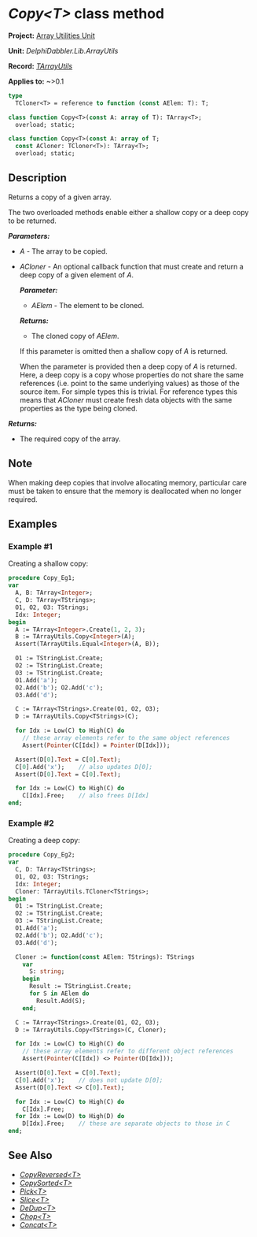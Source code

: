 # _Copy\<T\>_ class method

**Project:** [Array Utilities Unit](../API.md)

**Unit:** _DelphiDabbler.Lib.ArrayUtils_

**Record:** [_TArrayUtils_](./TArrayUtils.md)

**Applies to:** ~>0.1

```pascal
type
  TCloner<T> = reference to function (const AElem: T): T;

class function Copy<T>(const A: array of T): TArray<T>;
  overload; static;

class function Copy<T>(const A: array of T;
  const ACloner: TCloner<T>): TArray<T>;
  overload; static;
```

## Description

Returns a copy of a given array.

The two overloaded methods enable either a shallow copy or a deep copy to be returned. 

***Parameters:***

* _A_ - The array to be copied.

* _ACloner_ - An optional callback function that must create and return a deep copy of a given element of _A_.

    ***Parameter:***

    * _AElem_ - The element to be cloned.

    ***Returns:***
  
    * The cloned copy of _AElem_.

    If this parameter is omitted then a shallow copy of _A_ is returned.

    When the parameter is provided then a deep copy of _A_ is returned. Here, a deep copy is a copy whose properties do not share the same references (i.e. point to the same underlying values) as those of the source item. For simple types this is trivial. For reference types this means that _ACloner_ must create fresh data objects with the same properties as the type being cloned. 

***Returns:***

* The required copy of the array.

## Note

When making deep copies that involve allocating memory, particular care must be taken to ensure that the memory is deallocated when no longer required.

## Examples

### Example #1

Creating a shallow copy:

```pascal
procedure Copy_Eg1;
var
  A, B: TArray<Integer>;
  C, D: TArray<TStrings>;
  O1, O2, O3: TStrings;
  Idx: Integer;
begin
  A := TArray<Integer>.Create(1, 2, 3);
  B := TArrayUtils.Copy<Integer>(A);
  Assert(TArrayUtils.Equal<Integer>(A, B));

  O1 := TStringList.Create;
  O2 := TStringList.Create;
  O3 := TStringList.Create;
  O1.Add('a');
  O2.Add('b'); O2.Add('c');
  O3.Add('d');

  C := TArray<TStrings>.Create(O1, O2, O3);
  D := TArrayUtils.Copy<TStrings>(C);

  for Idx := Low(C) to High(C) do
    // these array elements refer to the same object references
    Assert(Pointer(C[Idx]) = Pointer(D[Idx]));

  Assert(D[0].Text = C[0].Text);
  C[0].Add('x');    // also updates D[0];
  Assert(D[0].Text = C[0].Text);

  for Idx := Low(C) to High(C) do
    C[Idx].Free;    // also frees D[Idx]
end;
```

### Example #2

Creating a deep copy:

```pascal
procedure Copy_Eg2;
var
  C, D: TArray<TStrings>;
  O1, O2, O3: TStrings;
  Idx: Integer;
  Cloner: TArrayUtils.TCloner<TStrings>;
begin
  O1 := TStringList.Create;
  O2 := TStringList.Create;
  O3 := TStringList.Create;
  O1.Add('a');
  O2.Add('b'); O2.Add('c');
  O3.Add('d');

  Cloner := function(const AElem: TStrings): TStrings
    var
      S: string;
    begin
      Result := TStringList.Create;
      for S in AElem do
        Result.Add(S);
    end;

  C := TArray<TStrings>.Create(O1, O2, O3);
  D := TArrayUtils.Copy<TStrings>(C, Cloner);

  for Idx := Low(C) to High(C) do
    // these array elements refer to different object references
    Assert(Pointer(C[Idx]) <> Pointer(D[Idx]));

  Assert(D[0].Text = C[0].Text);
  C[0].Add('x');    // does not update D[0];
  Assert(D[0].Text <> C[0].Text);

  for Idx := Low(C) to High(C) do
    C[Idx].Free;
  for Idx := Low(D) to High(D) do
    D[Idx].Free;    // these are separate objects to those in C
end;
```

## See Also

* [_CopyReversed\<T\>_](./TArrayUtils-CopyReversed.md)
* [_CopySorted\<T\>_](./TArrayUtils-CopySorted.md)
* [_Pick\<T\>_](./TArrayUtils-Pick.md)
* [_Slice\<T\>_](./TArrayUtils-Slice.md)
* [_DeDup\<T\>_](./TArrayUtils-DeDup.md)
* [_Chop\<T\>_](./TArrayUtils-Chop.md)
* [_Concat\<T\>_](./TArrayUtils-Concat.md)
